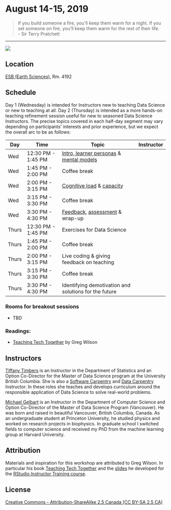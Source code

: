 # August 14-15, 2019

<blockquote>
If you build someone a fire, you'll keep them warm for a night.
If you set someone on fire, you'll keep them warm for the rest of their life.
<br/>
- Sir Terry Pratchett
</blockquote>

---

![](https://media.giphy.com/media/7rfimOfLKrwDC/giphy.gif)

## Location
[ESB (Earth Sciences)](http://maps.ubc.ca/PROD/index_detail.php?show=y,n,n,n,n,y&bldg2Search=&locat1=225), Rm. 4192

## Schedule

Day 1 (Wednesday) is intended for Instructors new to teaching Data Science or new to teaching at all. Day 2 (Thursday) is intended as a more hands-on teaching refinement session useful for new to seasoned Data Science Instructors. The precise topics covered in each half-day segment may vary depending on participants' interests and prior experience, but we expect the overall arc to be as follows:

| Day | Time | Topic | Instructor |
|-----|------|-------|------------|
| Wed | 12:30 PM - 1:45 PM | [Intro, learner personas](https://drive.google.com/file/d/1CEPLEFFqI2FG5-LfIyyHjpx0HaIG5Aip/view?usp=sharing) & [mental models](https://drive.google.com/file/d/1ns5vf8MkKKEgO1SZuIOgFgjRwmU2Cz8Z/view?usp=sharing) | |
| Wed | 1:45 PM - 2:00 PM | Coffee break | |
| Wed | 2:00 PM - 3:15 PM | [Cognitive load](https://drive.google.com/file/d/12hVEVmtQDnfzrRt3kR9OsI6XvIHGxu_3/view?usp=sharing) & [capacity](https://drive.google.com/file/d/1dD5E0EXJoK7rJhm_3mZyTe2QwJJ1uPKs/view?usp=sharing) | |
| Wed | 3:15 PM - 3:30 PM | Coffee break | |
| Wed | 3:30 PM - 4:30 PM | [Feedback](https://drive.google.com/file/d/1Xvm05Eg1_SLIi6v2-L70S6CcBGyTot6C/view?usp=sharing), [assessment](https://drive.google.com/file/d/1vYzRnlfLwaGCLZAxPwuXYdXH2J3OSnJd/view?usp=sharing) & wrap-up | |
| Thurs | 12:30 PM - 1:45 PM | Exercises for Data Science | |
| Thurs | 1:45 PM - 2:00 PM | Coffee break | |
| Thurs | 2:00 PM - 3:15 PM | Live coding & giving feedback on teaching | |
| Thurs | 3:15 PM - 3:30 PM | Coffee break | |
| Thurs | 3:30 PM - 4:30 PM | Identifying demotivation and solutions for the future | |

### Rooms for breakout sessions
- TBD

### Readings: 
- [Teaching Tech Together](http://teachtogether.tech) by Greg Wilson

## Instructors

[Tiffany Timbers](https://www.tiffanytimbers.com) is an Instructor in the Department of Statistics and an Option Co-Director for the Master of Data Science program at the University British Columbia. She is also a [Software Carpentry](https://software-carpentry.org) and [Data Carpentry](https://datacarpentry.org) Instructor. In these roles she teaches and develops curriculum around the responsible application of Data Science to solve real-world problems.

[Michael Gelbart](https://www.mikegelbart.com/) is an Instructor in the Department of Computer Science and Option Co-Director of the Master of Data Science Program (Vancouver). He was born and raised in beautiful Vancouver, British Columbia, Canada. As an undergraduate student at Princeton University, he studied physics and worked on research projects in biophysics. In graduate school I switched fields to computer science and received my PhD from the machine learning group at Harvard University.

## Attribution

Materials and inspiration for this workshop are attributed to Greg Wilson. In particular his book [Teaching Tech Together](http://teachtogether.tech) and the [slides](https://drive.google.com/drive/folders/13ohFt3D0EJ5PDbMaWTxnHH-hwA7G0IvY) he developed for the [RStudio Instructor Training course](https://blog.rstudio.com/2019/05/21/rstudio-instructor-training-updates/).

## License

[Creative Commons - Attribution-ShareAlike 2.5 Canada (CC BY-SA 2.5 CA)](https://creativecommons.org/licenses/by-sa/2.5/ca/)
